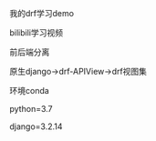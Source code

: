 我的drf学习demo

bilibili学习视频

[2022全B站最牛逼的DRF]: https://www.bilibili.com/video/BV1XR4y157rk?spm_id_from=333.999.0.0&amp;vd_source=16c42409242358fc5a48ba5c09dc17a0

前后端分离

原生django->drf-APIView->drf视图集

环境conda

python=3.7

django=3.2.14

